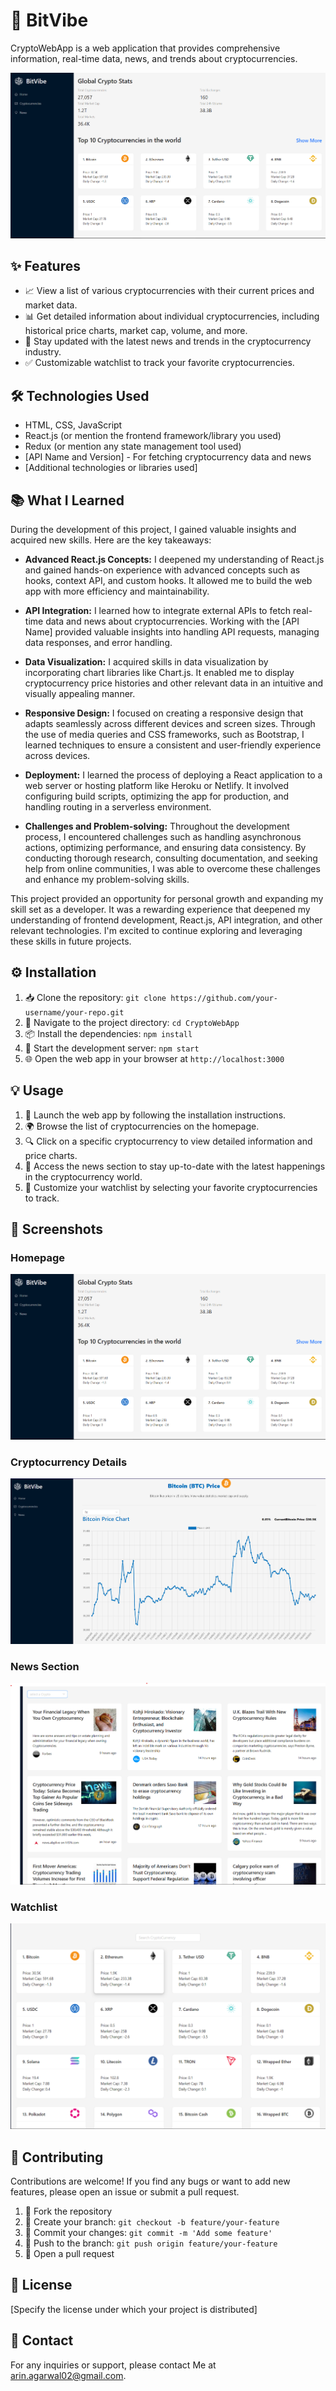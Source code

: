 # 🚀 BitVibe

CryptoWebApp is a web application that provides comprehensive information, real-time data, news, and trends about cryptocurrencies.

![CryptoWebApp Screenshot](./screenshots/homepage.png)

## ✨ Features

- 📈 View a list of various cryptocurrencies with their current prices and market data.
- 📊 Get detailed information about individual cryptocurrencies, including historical price charts, market cap, volume, and more.
- 📰 Stay updated with the latest news and trends in the cryptocurrency industry.
- ✅ Customizable watchlist to track your favorite cryptocurrencies.

## 🛠️ Technologies Used

- HTML, CSS, JavaScript
- React.js (or mention the frontend framework/library you used)
- Redux (or mention any state management tool used)
- [API Name and Version] - For fetching cryptocurrency data and news
- [Additional technologies or libraries used]

## 📚 What I Learned

During the development of this project, I gained valuable insights and acquired new skills. Here are the key takeaways:

- **Advanced React.js Concepts:** I deepened my understanding of React.js and gained hands-on experience with advanced concepts such as hooks, context API, and custom hooks. It allowed me to build the web app with more efficiency and maintainability.

- **API Integration:** I learned how to integrate external APIs to fetch real-time data and news about cryptocurrencies. Working with the [API Name] provided valuable insights into handling API requests, managing data responses, and error handling.

- **Data Visualization:** I acquired skills in data visualization by incorporating chart libraries like Chart.js. It enabled me to display cryptocurrency price histories and other relevant data in an intuitive and visually appealing manner.

- **Responsive Design:** I focused on creating a responsive design that adapts seamlessly across different devices and screen sizes. Through the use of media queries and CSS frameworks, such as Bootstrap, I learned techniques to ensure a consistent and user-friendly experience across devices.

- **Deployment:** I learned the process of deploying a React application to a web server or hosting platform like Heroku or Netlify. It involved configuring build scripts, optimizing the app for production, and handling routing in a serverless environment.

- **Challenges and Problem-solving:** Throughout the development process, I encountered challenges such as handling asynchronous actions, optimizing performance, and ensuring data consistency. By conducting thorough research, consulting documentation, and seeking help from online communities, I was able to overcome these challenges and enhance my problem-solving skills.

This project provided an opportunity for personal growth and expanding my skill set as a developer. It was a rewarding experience that deepened my understanding of frontend development, React.js, API integration, and other relevant technologies. I'm excited to continue exploring and leveraging these skills in future projects.

## ⚙️ Installation

1. 📥 Clone the repository: `git clone https://github.com/your-username/your-repo.git`
2. 📂 Navigate to the project directory: `cd CryptoWebApp`
3. 📦 Install the dependencies: `npm install`
4. 🚀 Start the development server: `npm start`
5. 🌐 Open the web app in your browser at `http://localhost:3000`

## 💡 Usage

1. 🚀 Launch the web app by following the installation instructions.
2. 🌍 Browse the list of cryptocurrencies on the homepage.
3. 🔍 Click on a specific cryptocurrency to view detailed information and price charts.
4. 📰 Access the news section to stay up-to-date with the latest happenings in the cryptocurrency world.
5. 🌟 Customize your watchlist by selecting your favorite cryptocurrencies to track.

## 📸 Screenshots

### Homepage
![Homepage](./screenshots/homepage.png)

### Cryptocurrency Details
![Cryptocurrency Details](./screenshots/details.png)

### News Section
![News Section](./screenshots/news.png)

### Watchlist
![Watchlist](./screenshots/watchlist.png)


## 🤝 Contributing

Contributions are welcome! If you find any bugs or want to add new features, please open an issue or submit a pull request.

1. 🍴 Fork the repository
2. 🌿 Create your branch: `git checkout -b feature/your-feature`
3. 📝 Commit your changes: `git commit -m 'Add some feature'`
4. 🚀 Push to the branch: `git push origin feature/your-feature`
5. 🎉 Open a pull request

## 📄 License

[Specify the license under which your project is distributed]

## 📧 Contact

For any inquiries or support, please contact Me at arin.agarwal02@gmail.com.
